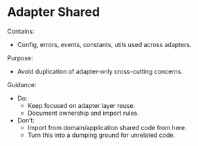# Adapter Shared

Contains:

- Config, errors, events, constants, utils used across adapters.

Purpose:

- Avoid duplication of adapter-only cross-cutting concerns.

Guidance:

- Do:
    - Keep focused on adapter layer reuse.
    - Document ownership and import rules.
- Don’t:
    - Import from domain/application shared code from here.
    - Turn this into a dumping ground for unrelated code.
